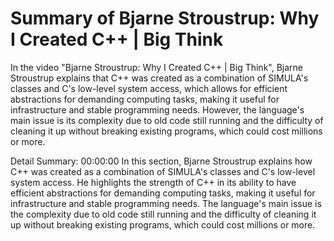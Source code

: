 # Summary of Bjarne Stroustrup: Why I Created C++ | Big Think

In the video "Bjarne Stroustrup: Why I Created C++ | Big Think", Bjarne Stroustrup explains that C++ was created as a combination of SIMULA's classes and C's low-level system access, which allows for efficient abstractions for demanding computing tasks, making it useful for infrastructure and stable programming needs. However, the language's main issue is its complexity due to old code still running and the difficulty of cleaning it up without breaking existing programs, which could cost millions or more.

Detail Summary: 
00:00:00
In this section, Bjarne Stroustrup explains how C++ was created as a combination of SIMULA's classes and C's low-level system access. He highlights the strength of C++ in its ability to have efficient abstractions for demanding computing tasks, making it useful for infrastructure and stable programming needs. The language's main issue is the complexity due to old code still running and the difficulty of cleaning it up without breaking existing programs, which could cost millions or more.


